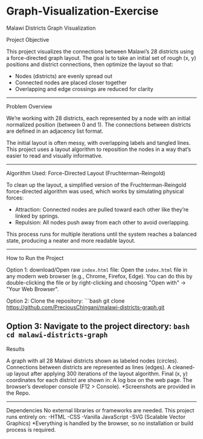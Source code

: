 # Graph-Visualization-Exercise 
Malawi Districts Graph Visualization

Project Objective

This project visualizes the connections between Malawi’s 28 districts using a force-directed graph layout. The goal is to take an initial set of rough (x, y) positions and district connections, then optimize the layout so that:
- Nodes (districts) are evenly spread out
- Connected nodes are placed closer together
- Overlapping and edge crossings are reduced for clarity

---

Problem Overview

We’re working with 28 districts, each represented by a node with an initial normalized position (between 0 and 1). The connections between districts are defined in an adjacency list format.

The initial layout is often messy, with overlapping labels and tangled lines. This project uses a layout algorithm to reposition the nodes in a way that’s easier to read and visually informative.

---

Algorithm Used: Force-Directed Layout (Fruchterman-Reingold)

To clean up the layout, a simplified version of the Fruchterman-Reingold force-directed algorithm was used, which works by simulating physical forces:

- Attraction: Connected nodes are pulled toward each other like they’re linked by springs.
- Repulsion: All nodes push away from each other to avoid overlapping.

This process runs for multiple iterations until the system reaches a balanced state, producing a neater and more readable layout.

---

 How to Run the Project

Option 1: download/Open raw `index.html` file:
    Open the `index.html` file in any modern web browser (e.g., Chrome, Firefox, Edge).
    You can do this by double-clicking the file or by right-clicking and choosing "Open with" -> "Your Web Browser".
  
Option 2: Clone the repository:
    ```bash
   git clone https://github.com/PreciousChingani/malawi-districts-graph.git
   
Option 3: Navigate to the project directory:
    ```bash
    cd malawi-districts-graph
    ```
---

 Results

A graph with all 28 Malawi districts shown as labeled nodes (circles).
Connections between districts are represented as lines (edges).
A cleaned-up layout after applying 300 iterations of the layout algorithm.
Final (x, y) coordinates for each district are shown in:
A log box on the web page.
The browser’s developer console (F12 > Console).
*Screenshots are provided in the Repo.

---
Dependencies
No external libraries or frameworks are needed.
This project runs entirely on:
-HTML
-CSS
-Vanilla JavaScript
-SVG (Scalable Vector Graphics)
*Everything is handled by the browser, so no installation or build process is required.
